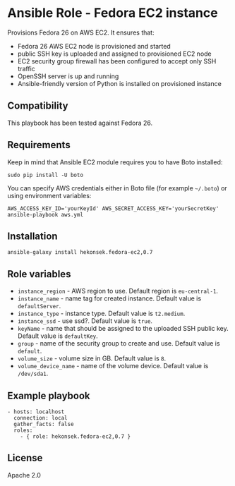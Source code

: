 # Ansible Role - Fedora EC2 instance

Provisions Fedora 26 on AWS EC2. It ensures that:
- Fedora 26 AWS EC2 node is provisioned and started
- public SSH key is uploaded and assigned to provisioned EC2 node
- EC2 security group firewall has been configured to accept only SSH traffic
- OpenSSH server is up and running
- Ansible-friendly version of Python is installed on provisioned instance

## Compatibility

This playbook has been tested against Fedora 26.

## Requirements

Keep in mind that Ansible EC2 module requires you to have Boto installed: 

    sudo pip install -U boto

You can specify AWS credentials either in Boto file (for example `~/.boto`) or using environment variables:
    
    AWS_ACCESS_KEY_ID='yourKeyId' AWS_SECRET_ACCESS_KEY='yourSecretKey' ansible-playbook aws.yml

## Installation 

    ansible-galaxy install hekonsek.fedora-ec2,0.7

## Role variables

- `instance_region` - AWS region to use. Default region is `eu-central-1`.
- `instance_name` - name tag for created instance. Default value is `defaultServer`.
- `instance_type` - instance type. Default value is `t2.medium`.
- `instance_ssd` - use ssd?. Default value is `true`.
- `keyName` - name that should be assigned to the uploaded SSH public key. Default value is `defaultKey`.
- `group` - name of the security group to create and use. Default value is `default`.
- `volume_size` - volume size in GB. Default value is `8`.
- `volume_device_name` - name of the volume device. Default value is `/dev/sda1`.

## Example playbook

```
- hosts: localhost
  connection: local
  gather_facts: false
  roles:
    - { role: hekonsek.fedora-ec2,0.7 }
```

## License

Apache 2.0
